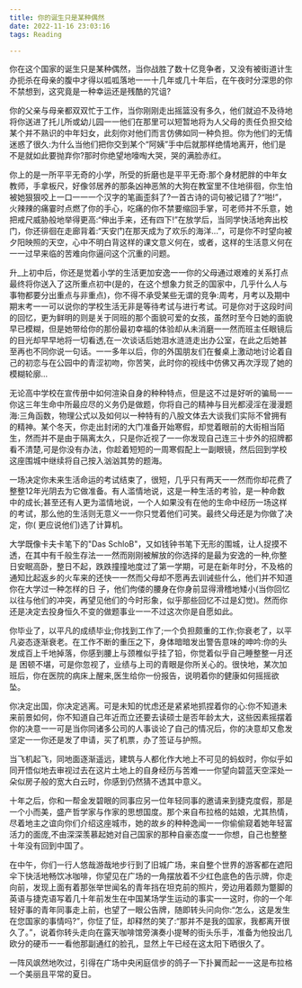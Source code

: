 ```yaml
---
title: 你的诞生只是某种偶然
date: 2022-11-16 23:03:16
tags: Reading

---
```




你在这个国家的诞生只是某种偶然，当你战胜了数十亿竞争者，又没有被街道计生办扼杀在母亲的腹中才得以呱呱落地一一十几年或几十年后，在午夜时分深思的你不禁想到，这究竟是一种幸运还是残酷的咒诅?

你的父亲与母亲都双双忙于工作，当你刚刚走出摇篮没有多久，他们就迫不及待地将你送进了托儿所或幼儿园一一他们在那里可以短暂地将为人父母的责任负担交给某个并不熟识的中年妇女，此刻你对他们而言仿佛如同一种负担。你为他们的无情迷惑了很久:为什么当他们把你交到某个“阿姨”手中后就那样绝情地离开，他们是不是就如此要抛弃你?那时你绝望地嚎啕大哭，哭的满脸赤红。

你上的是一所平平无奇的小学，所受的折磨也是平平无奇:那个身材肥胖的中年女教师，手拿板尺，好像邻居养的那条凶神恶煞的大狗在教室里不住地徘徊，你生怕被她狠狠咬上一口一一一个汉字的笔画歪斜了?一首古诗的词句被记错了?“啪!”，火辣辣的痛霎时点燃了你的手心，吃痛的你不禁要缩回手掌，可老师并不乐意，她把戒尺威胁般地举得更高:“伸出手来，还有四下!”在放学后，当同学快活地奔出校门，你还徘徊在走廊背着:“天安门在那天成为了欢乐的海洋...”，可是你不时望向被夕阳映照的天空，心中不明白背这样的课文意义何在，或者，这样的生活意义何在一一过早来临的苦难向你逼问这个沉重的问题。

升_上初中后，你还是觉着小学的生活更加安逸一一你的父母通过艰难的关系打点最终将你送入了这所重点初中(是的，在这个想象力贫乏的国家中，几乎什么人与事物都要分出重点与非重点)，你不得不承受某些无谓的竞争:周考，月考以及期中期末考一一可以说你的学校生活无非是等待考试与进行考试。可是你对于这段时间的回忆，更为鲜明的则是关于同班的那个面貌可爱的女孩，虽然时至今日她的面貌早已模糊，但是她带给你的那份最初幸福的体验却从未消磨一一然而班主任眼镜后的目光却早早地将一切看透,在一次谈话后她泪水涟涟走出办公室，在此之后她甚至再也不同你说一句话。一一多年以后，你的外国朋友们在餐桌上激动地讨论着自己的初恋与在公园中的青涩初吻，你苦笑，此时你的视线中仿佛又再次浮现了她的模糊轮廓...

无论高中学校在宣传册中如何渲染自身的种种特点，但是这不过是好听的骗局一一你这三年生命中所最应尽的义务仍是做题，你将自己的精神与目光都浸淫在漫漫题海:三角函数，物理公式以及如何以一种特有的八股文体去大谈我们实际不曾拥有的精神。某个冬天，你走出封闭的大门准备开始寒假，却觉着眼前的大街相当陌生，然而并不是由于隔离太久，只是你近视了一一你发现自己连三十步外的招牌都看不清楚,可是你没有办法，你趁着短短的一周寒假配上一副眼镜，然后回到学校这座围城中继续将自己按入汹汹其势的题海。

一场决定你未来生活命运的考试结束了，很短，几乎只有两天一一然而你却花费了整整12年光阴去为它做准备。有人滥情地说，这是一种生活的考验，是一种命数中的成长;甚至还有人更为滥情地说，一个人如果没有在他的生命中经历一场这样的考试，那么他的生活则无意义一一你只觉着他们可笑。最终父母还是为你做了决定，你( 更应说他们)选了计算机。

大学既像卡夫卡笔下的"Das SchloB"，又如钱钟书笔下无形的围城，让人捉摸不透，在其中有千般生存法一一然而刚刚被解放的你选择的是最为安逸的一种,你整日安眠高卧，整日不起，跌跌撞撞地度过了第一学期，可是在新年时分，不及格的通知比起返乡的火车来的还快一一然而父母却不愿再去训诫些什么，他们并不知道你在大学过一种怎样的日 子，他们佝偻的腰身在你身前显得滑稽地矮小(当你回忆以往与他们的冲突，再望见他们的今时形象，似乎那些回忆不过是幻觉)。然而你还是决定去投身恒久不变的做题事业一一不过这次你是自愿如此。

你毕业了，以平凡的成绩毕业;你找到工作了;一个负担颇重的工作;你衰老了，以平凡姿态逐渐衰老。在工作不断的重压之下，身体暗暗发出警告意味的呻吟:你的头发成百上千地掉落，你感到腰上与颈椎似乎挂了铅，你觉着似乎自己睡整整一月还是 困顿不堪，可是你忽视了，业绩与上司的青眼是你所关心的。很快地，某次加班后，你在医院的病床上醒来,医生给你一份报告，说明着你的健康如何摇摇欲坠。

你决定出国，你决定逃离。可是未知的忧虑还是紧紧地抓捏着你的心:你不知道未来前景如何，你不知道自己年近而立还要去读硕士是否年龄太大，这些因素摇摆着你的决意一一可是当你同诸多公司的人事谈论了自己的情况后，你的决意却又愈发坚定一一你还是发了申请，买了机票，办了签证与护照。

当飞机起飞，同地面逐渐遥远，建筑与人都化作大地上不可见的蚂蚁时，你似乎如同开悟似地去审视过去在这片土地上的自身经历与苦难一一你望向碧蓝天空深处一朵似房子般的宽大白云时，你感到仍然猜不透其中意义。

十年之后，你和一帮金发碧眼的同事应另一位年轻同事的邀请来到捷克度假，那是一个小而美，盛产哲学家与作家的思想国度。那个来自布拉格的姑娘，尤其热情，尽着地主之谊向你们介绍这座城市，她的故乡的种种逸闻一一你偷偷窥着她年轻富活力的面庞,不由深深羡慕起她对自己国家的那种自豪态度一一你想，自己也整整十年没有回到中国了。

在中午，你们一行人悠哉游哉地步行到了旧城广场，来自整个世界的游客都在遮阳伞下快活地畅饮冰咖啡，你望见在广场的一角摆放着不少红色底色的告示牌，你走向前，发现上面有着那张举世闻名的青年挡在坦克前的照片，旁边用着颇为蹩脚的英语与捷克语写着几十年前发生在中国某场学生运动的事实一一这时，你的一个年轻好事的青年同事走上前，也望了一眼公告牌，随即转头问向你:“怎么，这是发生在您国家的事情吗?”，你怔了怔，却释然的笑了:“那并不是我的国家，我都离开很久了。”，说着你转头走向在露天咖啡馆旁演奏小提琴的街头乐手，准备为他投出几欧分的硬币一一看他那副通红的脸孔，显然上午已经在这太阳下晒很久了。

一阵风飒然地吹过，引得在广场中央闲庭信步的鸽子一下扑翼而起一一这是布拉格一个美丽且平常的夏日。
